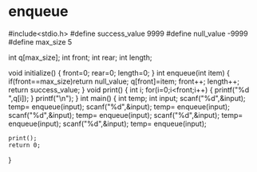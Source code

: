 # enqueue


#include<stdio.h>
#define success_value 9999
#define null_value -9999
#define max_size 5

int q[max_size];
int front;
int rear;
int length;

void initialize()
{
    front=0;
    rear=0;
    length=0;
}
int enqueue(int item)
{
    if(front==max_size)return null_value;
    q[front]=item;
    front++;
    length++;
    return success_value;
}
void print()
{
    int i;
    for(i=0;i<front;i++)
    {
        printf("%d ",q[i]);
    }
    printf("\n");
}
int main()
{
    int temp;
    int input;
    scanf("%d",&input);
    temp= enqueue(input);
    scanf("%d",&input);
    temp= enqueue(input);
    scanf("%d",&input);
    temp= enqueue(input);
    scanf("%d",&input);
    temp= enqueue(input);
    scanf("%d",&input);
    temp= enqueue(input);

    print();
    return 0;
}
